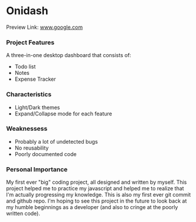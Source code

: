 # Onidash

Preview Link: www.google.com

### Project Features
A three-in-one desktop dashboard that consists of:
* Todo list
* Notes
* Expense Tracker

### Characteristics
* Light/Dark themes
* Expand/Collapse mode for each feature

### Weaknessess
* Probably a lot of undetected bugs
* No reusability
* Poorly documented code

### Personal Importance
My first ever "big" coding project, all designed and written by myself. This project helped me to practice my javascript and helped me to realize that I'm actually progressing my knowledge. This is also my first ever git commit and github repo. I'm hoping to see this project in the future to look back at my humble beginnings as a developer (and also to cringe at the poorly written code).
